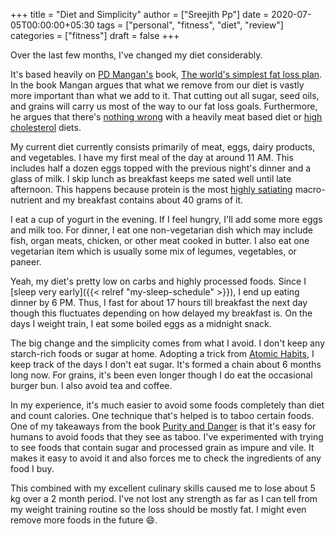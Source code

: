 +++
title = "Diet and Simplicity"
author = ["Sreejith Pp"]
date = 2020-07-05T00:00:00+05:30
tags = ["personal", "fitness", "diet", "review"]
categories = ["fitness"]
draft = false
+++

Over the last few months, I've changed my diet considerably.

It's based heavily on [PD Mangan's](https://twitter.com/Mangan150) book, [The world's simplest fat loss plan](https://gumroad.com/l/dvwGZ). In the book Mangan argues that what we remove from our diet is vastly more important than what we add to it. That cutting out all sugar, seed oils, and grains will carry us most of the way to our fat loss goals. Furthermore, he argues that there's [nothing wrong](https://roguehealthandfitness.com/red-meat-is-health-food/) with a heavily meat based diet or [high cholesterol](https://roguehealthandfitness.com/higher-cholesterol-associated-with-longer-life/) diets.

My current diet currently consists primarily of meat, eggs, dairy products, and vegetables. I have my first meal of the day at around 11 AM. This includes half a dozen eggs topped with the previous night's dinner and a glass of milk. I skip lunch as breakfast keeps me sated well until late afternoon. This happens because protein is the most [highly satiating](https://roguehealthandfitness.com/higher-protein-greater-weight-loss/) macro-nutrient and my breakfast contains about 40 grams of it.

I eat a cup of yogurt in the evening. If I feel hungry, I'll add some more eggs and milk too. For dinner, I eat one non-vegetarian dish which may include fish, organ meats, chicken, or other meat cooked in butter. I also eat one vegetarian item which is usually some mix of legumes, vegetables, or paneer.

Yeah, my diet's pretty low on carbs and highly processed foods. Since I [sleep very early]({{< relref "my-sleep-schedule" >}}), I end up eating dinner by 6 PM. Thus, I fast for about 17 hours till breakfast the next day though this fluctuates depending on how delayed my breakfast is. On the days I weight train, I eat some boiled eggs as a midnight snack.

The big change and the simplicity comes from what I avoid. I don't keep any starch-rich foods or sugar at home. Adopting a trick from [Atomic Habits](https://www.goodreads.com/book/show/40121378-atomic-habits), I keep track of the days I don't eat sugar. It's formed a chain about 6 months long now. For grains, it's been even longer though I do eat the occasional burger bun. I also avoid tea and coffee.

In my experience, it's much easier to avoid some foods completely than diet and count calories. One technique that's helped is to taboo certain foods. One of my takeaways from the book [Purity and Danger](https://www.goodreads.com/book/show/667203.Purity%5Fand%5FDanger) is that it's easy for humans to avoid foods that they see as taboo. I've experimented with trying to see foods that contain sugar and processed grain as impure and vile. It makes it easy to avoid it and also forces me to check the ingredients of any food I buy.

This combined with my excellent culinary skills caused me to lose about 5 kg over a 2 month period. I've not lost any strength as far as I can tell from my weight training routine so the loss should be mostly fat. I might even remove more foods in the future 😄.
